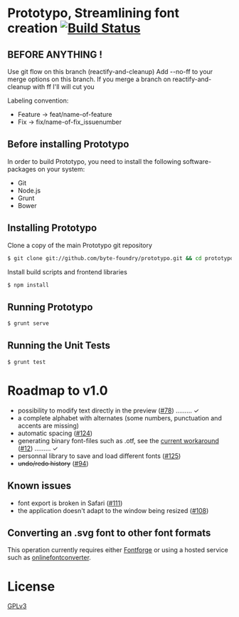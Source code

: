 Prototypo, Streamlining font creation [![Build Status](https://travis-ci.org/byte-foundry/prototypo.svg?branch=master)](https://travis-ci.org/byte-foundry/prototypo)
=====================================

BEFORE ANYTHING !
-----------------
Use git flow on this branch (reactify-and-cleanup)
Add --no-ff to your merge options on this branch.
If you merge a branch on reactify-and-cleanup with ff I'll will cut you

Labeling convention:
- Feature -> feat/name-of-feature
- Fix -> fix/name-of-fix_issuenumber

Before installing Prototypo
---------------------------

In order to build Prototypo, you need to install the following software-packages on your system:
- Git
- Node.js
- Grunt
- Bower

Installing Prototypo
--------------------

Clone a copy of the main Prototypo git repository

```bash
$ git clone git://github.com/byte-foundry/prototypo.git && cd prototypo
```

Install build scripts and frontend libraries

```bash
$ npm install
```

Running Prototypo
-----------------

```bash
$ grunt serve
```

Running the Unit Tests
----------------------

```bash
$ grunt test
```

Roadmap to v1.0
===============

- possibility to modify text directly in the preview ([#78](../../issues/78)) ……… ✓
- a complete alphabet with alternates (some numbers, punctuation and accents are missing)
- automatic spacing ([#124](../../issues/124))
- generating binary font-files such as .otf, see the [current workaround](#converting-an-svg-font-to-other-font-formats) ([#12](../../issues/12)) ……… ✓
- personnal library to save and load different fonts ([#125](../../issues/125))
- <del>undo/redo history</del> ([#94](../../issues/94))

Known issues
------------

- font export is broken in Safari ([#111](../../issues/111))
- the application doesn't adapt to the window being resized ([#108](../../issues/108))


Converting an .svg font to other font formats
---------------------------------------------

This operation currently requires either [Fontforge](http://fontforge.github.io/en-US/) or using a hosted service such as [onlinefontconverter](http://onlinefontconverter.com).

License
=======

[GPLv3](GPL-LICENSE.txt)
